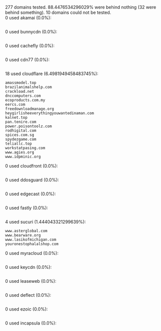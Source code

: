 277 domains tested. 88.4476534296029% were behind nothing (32 were behind something). 10 domains could not be tested.<br>
0 used akamai (0.0%):
```

```

0 used bunnycdn (0.0%):
```

```

0 used cachefly (0.0%):
```

```

0 used cdn77 (0.0%):
```

```

18 used cloudflare (6.4981949458483745%):
```
amassmodel.top
brazilanimalshelp.com
crackload.net
dnccomputers.com
ecoproducts.com.my
eercs.com
freedownloadmanage.org
heygirlisheeverythingyouwantedinaman.com
kalnet.top
pan.tenire.com
power.poisontoolz.com
rodhigital.com
spices.com.sg
spydezgame.com
teliallc.top
workstatpasing.com
www.agies.org
www.idpminic.org
```

0 used cloudfront (0.0%):
```

```

0 used ddosguard (0.0%):
```

```

0 used edgecast (0.0%):
```

```

0 used fastly (0.0%):
```

```

4 used sucuri (1.444043321299639%):
```
www.asterglobal.com
www.bearware.org
www.lasikofmichigan.com
youronestophalalshop.com
```

0 used myracloud (0.0%):
```

```

0 used keycdn (0.0%):
```

```

0 used leaseweb (0.0%):
```

```

0 used deflect (0.0%):
```

```

0 used ezoic (0.0%):
```

```

0 used incapsula (0.0%):
```

```
